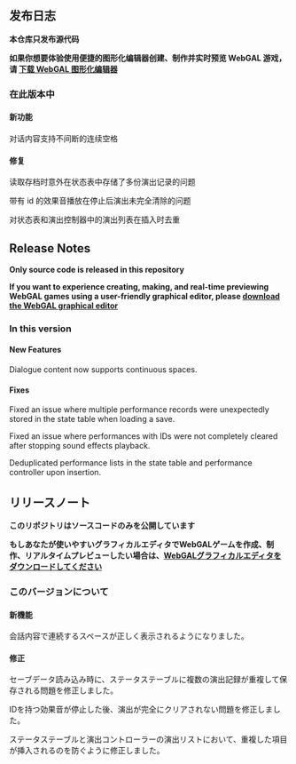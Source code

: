 ## 发布日志

**本仓库只发布源代码**

**如果你想要体验使用便捷的图形化编辑器创建、制作并实时预览 WebGAL 游戏，请 [下载 WebGAL 图形化编辑器](https://github.com/MakinoharaShoko/WebGAL_Terre/releases)**

### 在此版本中

#### 新功能

对话内容支持不间断的连续空格

#### 修复

读取存档时意外在状态表中存储了多份演出记录的问题

带有 id 的效果音播放在停止后演出未完全清除的问题

对状态表和演出控制器中的演出列表在插入时去重

<!-- English Translation -->
## Release Notes

**Only source code is released in this repository**

**If you want to experience creating, making, and real-time previewing WebGAL games using a user-friendly graphical editor, please [download the WebGAL graphical editor](https://github.com/MakinoharaShoko/WebGAL_Terre/releases)**

### In this version

#### New Features

Dialogue content now supports continuous spaces.

#### Fixes

Fixed an issue where multiple performance records were unexpectedly stored in the state table when loading a save.

Fixed an issue where performances with IDs were not completely cleared after stopping sound effects playback.

Deduplicated performance lists in the state table and performance controller upon insertion.

<!-- Japanese Translation -->
## リリースノート

**このリポジトリはソースコードのみを公開しています**

**もしあなたが使いやすいグラフィカルエディタでWebGALゲームを作成、制作、リアルタイムプレビューしたい場合は、[WebGALグラフィカルエディタをダウンロードしてください](https://github.com/MakinoharaShoko/WebGAL_Terre/releases)**

### このバージョンについて

#### 新機能

会話内容で連続するスペースが正しく表示されるようになりました。

#### 修正

セーブデータ読み込み時に、ステータステーブルに複数の演出記録が重複して保存される問題を修正しました。

IDを持つ効果音が停止した後、演出が完全にクリアされない問題を修正しました。

ステータステーブルと演出コントローラーの演出リストにおいて、重複した項目が挿入されるのを防ぐように修正しました。

